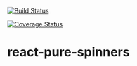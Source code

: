 [![Build Status](https://app.travis-ci.com/hdenguir/react-pure-spinners.svg?branch=main)](https://app.travis-ci.com/hdenguir/react-pure-spinners)

[![Coverage Status](https://coveralls.io/repos/github/hdenguir/react-pure-spinners/badge.svg)](https://coveralls.io/github/hdenguir/react-pure-spinners)

# react-pure-spinners
